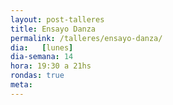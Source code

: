 ```yaml
---
layout: post-talleres
title: Ensayo Danza
permalink: /talleres/ensayo-danza/
dia:   [lunes]
dia-semana: 14
hora: 19:30 a 21hs
rondas: true
meta: 
---
```


